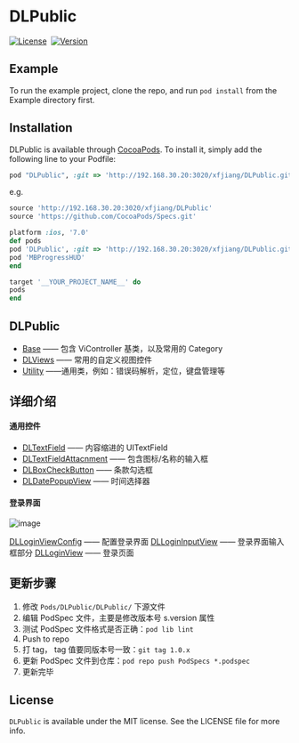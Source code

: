# DLPublic

[![License](https://img.shields.io/cocoapods/l/DLPublic.svg?style=flat)](https://raw.githubusercontent.com/ibireme/YYWebImage/master/LICENSE)&nbsp;
[![Version](https://img.shields.io/cocoapods/v/DLPublic.svg?style=flat)](https://www.apple.com/nl/ios/)&nbsp;

## Example

To run the example project, clone the repo, and run `pod install` from the Example directory first.

## Installation

DLPublic is available through [CocoaPods](http://cocoapods.org). To install
it, simply add the following line to your Podfile:

```ruby
pod "DLPublic", :git => 'http://192.168.30.20:3020/xfjiang/DLPublic.git'
```
e.g.

```ruby
source 'http://192.168.30.20:3020/xfjiang/DLPublic'
source 'https://github.com/CocoaPods/Specs.git'

platform :ios, '7.0'
def pods
pod 'DLPublic', :git => 'http://192.168.30.20:3020/xfjiang/DLPublic.git'
pod 'MBProgressHUD'
end

target '__YOUR_PROJECT_NAME__' do
pods
end
```

## DLPublic

- [Base](http://192.168.30.20:3020/xfjiang/DLPublic/src/master/DLPublic/Base) —— 包含 ViController 基类，以及常用的 Category
- [DLViews](http://192.168.30.20:3020/xfjiang/DLPublic/src/master/DLPublic/DLViews) —— 常用的自定义视图控件
- [Utility](http://192.168.30.20:3020/xfjiang/DLPublic/src/master/DLPublic/Utility)  ——通用类，例如：错误码解析，定位，键盘管理等

## 详细介绍

#### 通用控件

- [DLTextField](http://192.168.30.20:3020/xfjiang/DLPublic/src/master/DLPublic/DLViews/Widget/DLTextField.h) —— 内容缩进的 UITextField
- [DLTextFieldAttacnment](http://192.168.30.20:3020/xfjiang/DLPublic/src/master/DLPublic/DLViews/Widget/DLTextFieldAttachment.h) —— 包含图标/名称的输入框
- [DLBoxCheckButton](http://192.168.30.20:3020/xfjiang/DLPublic/src/master/DLPublic/DLViews/Widget/DLBoxCheckButton.h) —— 条款勾选框
- [DLDatePopupView](http://192.168.30.20:3020/xfjiang/DLPublic/src/master/DLPublic/DLViews/Widget/DLDatePopupView.h) —— 时间选择器

#### 登录界面

![image](http://192.168.30.20:3020/xfjiang/DLPublic/src/master/ScreenShot/login_shot.png) 

[DLLoginViewConfig](http://192.168.30.20:3020/xfjiang/DLPublic/src/master/DLPublic/DLViews/Login/DLLoginViewConfig.h) —— 配置登录界面
[DLLoginInputView](http://192.168.30.20:3020/xfjiang/DLPublic/src/master/DLPublic/DLViews/Login/DLLoginInputView.h) —— 登录界面输入框部分
[DLLoginView](http://192.168.30.20:3020/xfjiang/DLPublic/src/master/DLPublic/DLViews/Login/DLLoginView.h) —— 登录页面

## 更新步骤
1. 修改 `Pods/DLPublic/DLPublic/` 下源文件
2. 编辑 PodSpec 文件，主要是修改版本号 s.version 属性
3. 测试 PodSpec 文件格式是否正确：`pod lib lint`
4. Push to repo
5. 打 tag， tag 值要同版本号一致：`git tag 1.0.x`
6. 更新 PodSpec 文件到仓库：`pod repo push PodSpecs *.podspec`
7. 更新完毕

## License

`DLPublic` is available under the MIT license. See the LICENSE file for more info.
